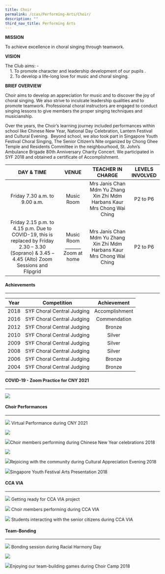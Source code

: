 ```yaml
---
title: Choir
permalink: /ccas/Performing-Arts/Choir/
description: ""
third_nav_title: Performing Arts
---
```

**MISSION**

To achieve excellence in choral singing through teamwork.

**VISION**

The Club aims: -  
    1. To promote character and leadership development of our pupils .  
    2. To develop a life-long love for music and choral singing.

**BRIEF OVERVIEW**

Choir aims to develop an appreciation for music and to discover the joy of choral singing. We also strive to inculcate leadership qualities and to promote teamwork. Professional choral instructors are engaged to conduct singing lessons to give members the proper singing techniques and musicianship.

Over the years, the Choir’s learning journey included performances within school like Chinese New Year, National Day Celebration, Lantern Festival and Cultural Evening.  Beyond school, we also took part in Singapore Youth Festival Choral Singing, The Senior Citizen’s Nite organized by Chong Ghee Temple and Residents Committee in the neighbourhood, St. John’s Ambulance Brigade 80th Anniversary Charity Concert. We participated in SYF 2018 and obtained a certificate of Accomplishment.

| DAY & TIME | VENUE | TEACHER IN CHARGE | LEVELS INVOLVED |
|:---:|:---:|:---:|:---:|
| Friday 7.30 a.m. to 9.00 a.m. | Music Room | Mrs Janis Chan  Mdm Yu Zhang Xin Zhi Mdm Harbans Kaur Mrs Chong Wai Ching | P2 to P6 |
| Friday 2.15 p.m. to 4.15 p.m.   Due to COVID-19, this is replaced by Friday 2.30 – 3.30 (Soprano) & 3.45 – 4.45 (Alto) Zoom Sessions and Flipgrid   | Music Room     _______   Zoom at home | Mrs Janis Chan  Mdm Yu Zhang Xin Zhi Mdm Harbans Kaur Mrs Chong Wai Ching | P2 to P6 |

#### Achievements
------------

| Year | Competition | Achievement |
|:---:|:---:|:---:|
| 2018 | SYF Choral Central Judging | Accomplishment |
| 2016 |  SYF Choral Central Judging |  Commendation |
| 2012 | SYF Choral Central Judging | Bronze |
| 2010 | SYF Choral Central Judging | Silver |
| 2009 | SYF Choral Central Judging | Silver |
| 2008 | SYF Choral Central Judging | Silver |
| 2006 | SYF Choral Central Judging | Bronze |
| 2004 | SYF Choral Central Judging | Bronze |

  
#### COVID-19 - Zoom Practice for CNY 2021
-------------------------------------

![](/images/Performing%20Arts/Choir/C1.png)

#### Choir Performances
------------------

![](/images/Performing%20Arts/Choir/C2.png)
Virtual Performance during CNY 2021

![](/images/Performing%20Arts/Choir/ch1.jpg)

![](/images/Performing%20Arts/Choir/ch2.jpg)Choir members performing during Chinese New Year celebrations 2018

![](/images/Performing%20Arts/Choir/ch7-compressed.jpg)

![](/images/Performing%20Arts/Choir/ch8.jpg)Rejoicing with the community during Cultural Appreciation Evening 2018

![](/images/Performing%20Arts/Choir/ch3.jpg)Singapore Youth Festival Arts Presentation 2018

#### CCA VIA
-------

![](/images/Performing%20Arts/Choir/CH4.jpg)
Getting ready for CCA VIA project

![](/images/Performing%20Arts/Choir/CH5.jpg)
Choir members performing during CCA VIA

![](/images/Performing%20Arts/Choir/CH6.jpg)
Students interacting with the senior citizens during CCA VIA

#### Team-Bonding
------------

![](/images/Performing%20Arts/Choir/ch9.jpg)
Bonding session during Racial Harmony Day

![](/images/Performing%20Arts/Choir/ch11.jpg)

![](/images/Performing%20Arts/Choir/ch11.jpg)Enjoying our team-building games during Choir Camp 2018